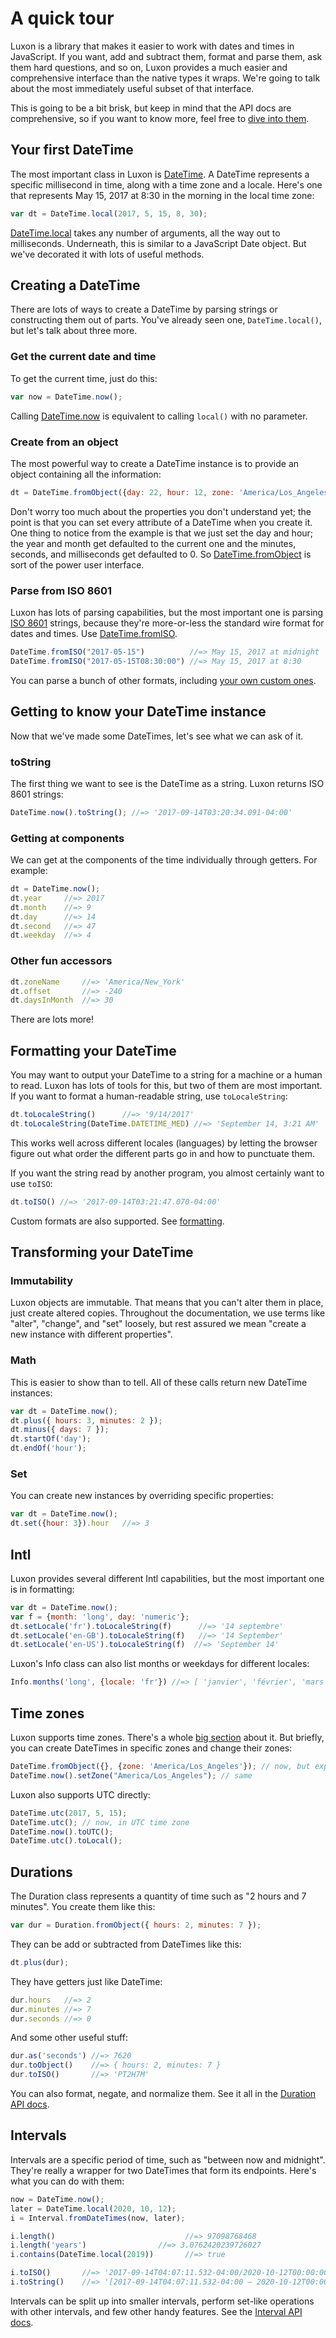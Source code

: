 # A quick tour

Luxon is a library that makes it easier to work with dates and times in JavaScript. If you want, add and subtract them, format and parse them, ask them hard questions, and so on, Luxon provides a much easier and comprehensive interface than the native types it wraps. We're going to talk about the most immediately useful subset of that interface.

This is going to be a bit brisk, but keep in mind that the API docs are comprehensive, so if you want to know more, feel free to [dive into them](../identifiers.html).

## Your first DateTime

The most important class in Luxon is [DateTime](../class/src/datetime.js~DateTime.html). A DateTime represents a specific millisecond in time, along with a time zone and a locale. Here's one that represents May 15, 2017 at 8:30 in the morning in the local time zone:

```js
var dt = DateTime.local(2017, 5, 15, 8, 30);
```

[DateTime.local](../class/src/datetime.js~DateTime.html#static-method-local) takes any number of arguments, all the way out to milliseconds. Underneath, this is similar to a JavaScript Date object. But we've decorated it with lots of useful methods.

## Creating a DateTime

There are lots of ways to create a DateTime by parsing strings or constructing them out of parts. You've already seen one, `DateTime.local()`, but let's talk about three more.

### Get the current date and time

To get the current time, just do this:

```js
var now = DateTime.now();
```

Calling [DateTime.now](../class/src/datetime.js~DateTime.html#static-method-now) is equivalent to calling `local()` with no parameter.

### Create from an object

The most powerful way to create a DateTime instance is to provide an object containing all the information:

```js
dt = DateTime.fromObject({day: 22, hour: 12, zone: 'America/Los_Angeles', numberingSystem: 'beng'})
```

Don't worry too much about the properties you don't understand yet; the point is that you can set every attribute of a DateTime when you create it. One thing to notice from the example is that we just set the day and hour; the year and month get defaulted to the current one and the minutes, seconds, and milliseconds get defaulted to 0. So [DateTime.fromObject](../class/src/datetime.js~DateTime.html#static-method-fromObject) is sort of the power user interface.

### Parse from ISO 8601

Luxon has lots of parsing capabilities, but the most important one is parsing [ISO 8601](https://en.wikipedia.org/wiki/ISO_8601) strings, because they're more-or-less the standard wire format for dates and times. Use [DateTime.fromISO](../class/src/datetime.js~DateTime.html#static-method-fromISO).


```js
DateTime.fromISO("2017-05-15")          //=> May 15, 2017 at midnight
DateTime.fromISO("2017-05-15T08:30:00") //=> May 15, 2017 at 8:30
```

You can parse a bunch of other formats, including [your own custom ones](parsing.html).

## Getting to know your DateTime instance

Now that we've made some DateTimes, let's see what we can ask of it.

### toString

The first thing we want to see is the DateTime as a string. Luxon returns ISO 8601 strings:

```js
DateTime.now().toString(); //=> '2017-09-14T03:20:34.091-04:00'
```

### Getting at components

We can get at the components of the time individually through getters. For example:

```js
dt = DateTime.now();
dt.year     //=> 2017
dt.month    //=> 9
dt.day      //=> 14
dt.second   //=> 47
dt.weekday  //=> 4
```

### Other fun accessors

```js
dt.zoneName     //=> 'America/New_York'
dt.offset       //=> -240
dt.daysInMonth  //=> 30
```

There are lots more!

## Formatting your DateTime

You may want to output your DateTime to a string for a machine or a human to read. Luxon has lots of tools for this, but two of them are most important. If you want to format a human-readable string, use `toLocaleString`:

```js
dt.toLocaleString()      //=> '9/14/2017'
dt.toLocaleString(DateTime.DATETIME_MED) //=> 'September 14, 3:21 AM'
```

This works well across different locales (languages) by letting the browser figure out what order the different parts go in and how to punctuate them.

If you want the string read by another program, you almost certainly want to use `toISO`:

```js
dt.toISO() //=> '2017-09-14T03:21:47.070-04:00'
```

Custom formats are also supported. See [formatting](formatting).

## Transforming your DateTime

### Immutability

Luxon objects are immutable. That means that you can't alter them in place, just create altered copies. Throughout the documentation, we use terms like "alter", "change", and "set" loosely, but rest assured we mean "create a new instance with different properties".

### Math

This is easier to show than to tell. All of these calls return new DateTime instances:

```js
var dt = DateTime.now();
dt.plus({ hours: 3, minutes: 2 });
dt.minus({ days: 7 });
dt.startOf('day');
dt.endOf('hour');
```

### Set

You can create new instances by overriding specific properties:

```js
var dt = DateTime.now();
dt.set({hour: 3}).hour   //=> 3
```

## Intl

Luxon provides several different Intl capabilities, but the most important one is in formatting:

```js
var dt = DateTime.now();
var f = {month: 'long', day: 'numeric'};
dt.setLocale('fr').toLocaleString(f)      //=> '14 septembre'
dt.setLocale('en-GB').toLocaleString(f)   //=> '14 September'
dt.setLocale('en-US').toLocaleString(f)  //=> 'September 14'
```

Luxon's Info class can also list months or weekdays for different locales:

```js
Info.months('long', {locale: 'fr'}) //=> [ 'janvier', 'février', 'mars', 'avril', ... ]
```

## Time zones

Luxon supports time zones. There's a whole [big section](zones) about it. But briefly, you can create DateTimes in specific zones and change their zones:

```js
DateTime.fromObject({}, {zone: 'America/Los_Angeles'}); // now, but expressed in LA's local time
DateTime.now().setZone("America/Los_Angeles"); // same
```

Luxon also supports UTC directly:

```js
DateTime.utc(2017, 5, 15);
DateTime.utc(); // now, in UTC time zone
DateTime.now().toUTC();
DateTime.utc().toLocal();
```

## Durations

The Duration class represents a quantity of time such as "2 hours and 7 minutes". You create them like this:

```js
var dur = Duration.fromObject({ hours: 2, minutes: 7 });
```

They can be add or subtracted from DateTimes like this:

```js
dt.plus(dur);
```

They have getters just like DateTime:

```js
dur.hours   //=> 2
dur.minutes //=> 7
dur.seconds //=> 0
```

And some other useful stuff:

```js
dur.as('seconds') //=> 7620
dur.toObject()    //=> { hours: 2, minutes: 7 }
dur.toISO()       //=> 'PT2H7M'
```

You can also format, negate, and normalize them. See it all in the [Duration API docs](../class/src/duration.js~Duration.html).

## Intervals

Intervals are a specific period of time, such as "between now and midnight". They're really a wrapper for two DateTimes that form its endpoints. Here's what you can do with them:

```js
now = DateTime.now();
later = DateTime.local(2020, 10, 12);
i = Interval.fromDateTimes(now, later);

i.length()                             //=> 97098768468
i.length('years')                //=> 3.0762420239726027
i.contains(DateTime.local(2019))       //=> true

i.toISO()       //=> '2017-09-14T04:07:11.532-04:00/2020-10-12T00:00:00.000-04:00'
i.toString()    //=> '[2017-09-14T04:07:11.532-04:00 – 2020-10-12T00:00:00.000-04:00)
```

Intervals can be split up into smaller intervals, perform set-like operations with other intervals, and few other handy features. See the [Interval API docs](../class/src/interval.js~Interval.html).
